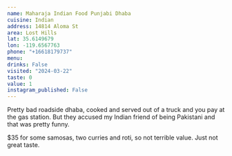 ```yaml
---
name: Maharaja Indian Food Punjabi Dhaba
cuisine: Indian
address: 14814 Aloma St
area: Lost Hills
lat: 35.6149679
lon: -119.6567763
phone: "+16618179737"
menu: 
drinks: False
visited: "2024-03-22"
taste: 0
value: 1
instagram_published: False
---
```


Pretty bad roadside dhaba, cooked and served out of a truck and you pay at the gas station. But they accused my Indian friend of being Pakistani and that was pretty funny.

$35 for some samosas, two curries and roti, so not terrible value. Just not great taste.

